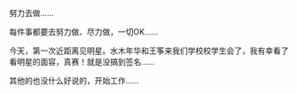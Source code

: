 努力去做……

每件事都要去努力做、尽力做，一切OK……

今天，第一次近距离见明星。水木年华和王筝来我们学校校学生会了，我有幸看了看明星的面容，真赛！就是没搞到签名……

其他的也没什么好说的，开始工作……
